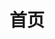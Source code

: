 ---
home: true
title: 首页
icon: home
heroImage: "/images/toe_logo.svg"
heroText: 大连交通大学TOE创新实验室
tagline: 网站主页✨
heroFullScreen: true
actions:
  - text: 项目
    link: ./get-started/
    icon: signs-post

  - text: 资料站
    icon: lightbulb
    link: ./guide/

  - text: 联系我们
    icon: star
    link: ./demo/

highlights:

  - header: 项目列表
    image: /assets/image/markdown.svg
    bgImageStyle:
      background-repeat: repeat
      background-size: initial
    features:
      - title: Markdown 增强
        icon: fab fa-markdown
        details: 新增文字对齐、上下角标、脚注、标记、任务列表、数学公式、流程图、图表与幻灯片支持
        link: /zh/guide/markdown/

      - title: 幻灯片页面
        icon: person-chalkboard
        details: 添加幻灯片页面以显示你喜欢的内容
        link: /zh/guide/layout/slides

      - title: 布局增强
        icon: object-group
        details: 添加路径导航、页脚、改进的导航栏、改进的页面导航等。
        link: /zh/guide/layout/

copyright: false
footer: MIT Licensed | Copyright © 2019-present Mr.Hope
---